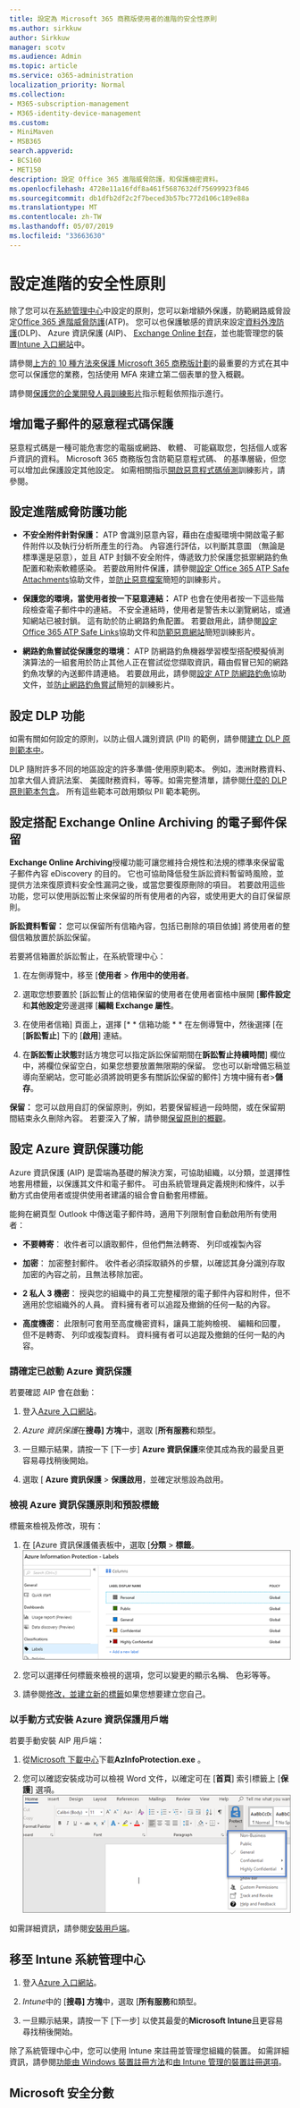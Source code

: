 ```yaml
---
title: 設定為 Microsoft 365 商務版使用者的進階的安全性原則
ms.author: sirkkuw
author: Sirkkuw
manager: scotv
ms.audience: Admin
ms.topic: article
ms.service: o365-administration
localization_priority: Normal
ms.collection:
- M365-subscription-management
- M365-identity-device-management
ms.custom:
- MiniMaven
- MSB365
search.appverid:
- BCS160
- MET150
description: 設定 Office 365 進階威脅防護，和保護機密資料。
ms.openlocfilehash: 4728e11a16fdf8a461f5687632df75699923f846
ms.sourcegitcommit: db1dfb2df2c2f7beced3b57bc772d106c189e88a
ms.translationtype: MT
ms.contentlocale: zh-TW
ms.lasthandoff: 05/07/2019
ms.locfileid: "33663630"
---
```

# <a name="set-up-advanced-security-policies"></a>設定進階的安全性原則

除了您可以在[系統管理中心](security-features.md#microsoft-365-business-admin-center-security-features)中設定的原則，您可以新增額外保護，防範網路威脅設定[Office 365 進階威脅防護](https://support.office.com/article/e100fe7c-f2a1-4b7d-9e08-622330b83653)(ATP)。 您可以也保護敏感的資訊來設定[資料外洩防護](https://support.office.com/article/1966b2a7-d1e2-4d92-ab61-42efbb137f5e)(DLP)、 Azure 資訊保護 (AIP)、 [Exchange Online 封存](https://products.office.com/exchange/microsoft-exchange-online-archiving-email)，並也能管理您的裝置[Intune 入口網站](#go-to-intune-admin-center)中。

請參閱[上方的 10 種方法來保護 Microsoft 365 商務版計劃](https://docs.microsoft.com/office365/admin/security-and-compliance/secure-your-business-data)的最重要的方式在其中您可以保護您的業務，包括使用 MFA 來建立第二個表單的登入概觀。

請參閱[保護您的企業開發人員訓練影片](https://support.office.com/article/e12187b8-216a-4490-9e3b-df34a06fb787)指示輕鬆依照指示進行。

## <a name="increase-email-malware-protection"></a>增加電子郵件的惡意程式碼保護

惡意程式碼是一種可能危害您的電腦或網路、 軟體、 可能竊取您，包括個人或客戶資訊的資料。 Microsoft 365 商務版包含防範惡意程式碼、 的基準層級，但您可以增加此保護設定其他設定。 如需相關指示[開啟惡意程式碼偵測](https://support.office.com/article/02b5783a-eea0-42e8-8856-62440718c3f0)訓練影片，請參閱。

## <a name="set-up-advanced-threat-protection-features"></a>設定進階威脅防護功能

- **不安全附件針對保護：** ATP 會識別惡意內容，藉由在虛擬環境中開啟電子郵件附件以及執行分析所產生的行為。 內容進行評估，以判斷其意圖 （無論是標準還是惡意），並且 ATP 封鎖不安全附件，傳遞致力於保護您抵禦網路釣魚配置和勒索軟體感染。 若要啟用附件保護，請參閱[設定 Office 365 ATP Safe Attachments](https://support.office.com/article/078eb946-819a-4e13-8673-fe0c0ad3a775)協助文件，並[防止惡意檔案](https://support.office.com/article/e7e68934-23dc-4b9c-b714-e82e27a8f8a5)簡短的訓練影片。
    
- **保護您的環境，當使用者按一下惡意連結：** ATP 也會在使用者按一下這些階段檢查電子郵件中的連結。 不安全連結時，使用者是警告未以瀏覽網站，或通知網站已被封鎖。 這有助於防止網路釣魚配置。 若要啟用此，請參閱[設定 Office 365 ATP Safe Links](https://docs.microsoft.com/en-us/office365/securitycompliance/set-up-atp-safe-links-policies)協助文件和[防範惡意網站](https://support.office.com/article/61492713-53c2-47da-a6e7-fa97479e97fa)簡短訓練影片。

- **網路釣魚嘗試從保護您的環境：** ATP 防網路釣魚機器學習模型搭配模擬偵測演算法的一組套用於防止其他人正在嘗試從您擷取資訊，藉由假冒已知的網路釣魚攻擊的內送郵件請連絡。 若要啟用此，請參閱[設定 ATP 防網路釣魚](https://docs.microsoft.com/office365/securitycompliance/set-up-anti-phishing-policies)協助文件，並[防止網路釣魚嘗試](https://support.office.com/article/86c425e1-1686-430a-9151-f7176cce4f2c)簡短的訓練影片。

## <a name="set-up-dlp-features"></a>設定 DLP 功能

如需有關如何設定的原則，以防止個人識別資訊 (PII) 的範例，請參閱[建立 DLP 原則範本中](https://support.office.com/article/59414438-99f5-488b-975c-5023f2254369)。 
  
DLP 隨附許多不同的地區設定的許多準備-使用原則範本。 例如，澳洲財務資料、 加拿大個人資訊法案、 美國財務資料，等等。如需完整清單，請參閱[什麼的 DLP 原則範本包含](https://support.office.com/article/c2e588d3-8f4f-4937-a286-8c399f28953a)。 所有這些範本可啟用類似 PII 範本範例。 
  
## <a name="set-up-email-retention-with-exchange-online-archiving"></a>設定搭配 Exchange Online Archiving 的電子郵件保留

 **Exchange Online Archiving**授權功能可讓您維持合規性和法規的標準來保留電子郵件內容 eDiscovery 的目的。 它也可協助降低發生訴訟資料暫留時風險，並提供方法來復原資料安全性漏洞之後，或當您要復原刪除的項目。 若要啟用這些功能，您可以使用訴訟暫止來保留的所有使用者的內容，或使用更大的自訂保留原則。 
  
**訴訟資料暫留：** 您可以保留所有信箱內容，包括已刪除的項目依據] 將使用者的整個信箱放置於訴訟保留。 
    
若要將信箱置於訴訟暫止，在系統管理中心：
    
1. 在左側導覽中，移至 [**使用者** \> **作用中的使用者**。
    
2. 選取您想要置於 [訴訟暫止的信箱保留的使用者在使用者窗格中展開 [**郵件設定**和**其他設定**旁邊選擇 [**編輯 Exchange 屬性**。
    
3. 在使用者信箱] 頁面上，選擇 [* * 信箱功能 * * 在左側導覽中，然後選擇 [在 [**訴訟暫止**] 下的 [**啟用**] 連結。
    
4. 在**訴訟暫止狀態**對話方塊您可以指定訴訟保留期間在**訴訟暫止持續時間**] 欄位中，將欄位保留空白，如果您想要放置無限期的保留。 您也可以新增備忘稿並導向至網站，您可能必須將說明更多有關訴訟保留的郵件] 方塊中擁有者\>**儲存**。
    
**保留：** 您可以啟用自訂的保留原則，例如，若要保留經過一段時間，或在保留期間結束永久刪除內容。 若要深入了解，請參閱[保留原則的概觀](https://support.office.com/article/5e377752-700d-4870-9b6d-12bfc12d2423)。
## <a name="set-up-azure-information-protection-features"></a>設定 Azure 資訊保護功能

Azure 資訊保護 (AIP) 是雲端為基礎的解決方案，可協助組織，以分類，並選擇性地套用標籤，以保護其文件和電子郵件。 可由系統管理員定義規則和條件，以手動方式由使用者或提供使用者建議的組合會自動套用標籤。

能夠在網頁型 Outlook 中傳送電子郵件時，適用下列限制會自動啟用所有使用者：
  
- **不要轉寄**： 收件者可以讀取郵件，但他們無法轉寄、 列印或複製內容
    
- **加密**： 加密整封郵件。 收件者必須採取額外的步驟，以確認其身分識別存取加密的內容之前，且無法移除加密。
    
- **2 私人 3 機密**： 授與您的組織中的員工完整權限的電子郵件內容和附件，但不適用於您組織外的人員。 資料擁有者可以追蹤及撤銷的任何一點的內容。
    
- **高度機密**： 此限制可套用至高度機密資料，讓員工能夠檢視、 編輯和回覆，但不是轉寄、 列印或複製資料。 資料擁有者可以追蹤及撤銷的任何一點的內容。

### <a name="make-sure-azure-information-protection-is-activated"></a>請確定已啟動 Azure 資訊保護

若要確認 AIP 會在啟動：

1. 登入[Azure 入口網站](https://portal.azure.com/)。

2. *Azure 資訊保護*在**搜尋] 方塊**中，選取 [**所有服務**和類型。

3. 一旦顯示結果，請按一下 [下一步] **Azure 資訊保護**來使其成為我的最愛且更容易尋找稍後開始。

4. 選取 [ **Azure 資訊保護** \> **保護啟用**，並確定狀態設為啟用。 

### <a name="view-the-azure-information-protection-policy-and-default-labels"></a>檢視 Azure 資訊保護原則和預設標籤 

標籤來檢視及修改，現有：

1. 在 [Azure 資訊保護儀表板中，選取 [**分類** \> **標籤**。 <br/>![標準的 Azure 資訊保護標籤。](media/AIPLabels.png)

2. 您可以選擇任何標籤來檢視的選項，您可以變更的顯示名稱、 色彩等等。
 
3. 請參閱[修改，並建立新的標籤](https://docs.microsoft.com/azure/information-protection/infoprotect-tutorial-step2)如果您想要建立您自己。 

### <a name="install-the-azure-information-protection-client-manually"></a>以手動方式安裝 Azure 資訊保護用戶端

若要手動安裝 AIP 用戶端：

1. 從[Microsoft 下載中心](https://www.microsoft.com/download/details.aspx?id=53018)下載**AzInfoProtection.exe** 。
 
2. 您可以確認安裝成功可以檢視 Word 文件，以確定可在 [**首頁**] 索引標籤上 [**保護**] 選項。 <br/>![保護索引標籤下拉式清單中的 Word 文件。](media/Word_Protect.png)

如需詳細資訊，請參閱[安裝用戶端](https://docs.microsoft.com/azure/information-protection/infoprotect-tutorial-step3)。

## <a name="go-to-intune-admin-center"></a>移至 Intune 系統管理中心

1. 登入[Azure 入口網站](https://portal.azure.com/)。

2. *Intune*中的 [**搜尋] 方塊**中，選取 [**所有服務**和類型。

3. 一旦顯示結果，請按一下 [下一步] 以使其最愛的**Microsoft Intune**且更容易尋找稍後開始。

除了系統管理中心中，您可以使用 Intune 來註冊並管理您組織的裝置。 如需詳細資訊，請參閱[功能由 Windows 裝置註冊方法](https://docs.microsoft.com/intune/enrollment-method-capabs)和[由 Intune 管理的裝置註冊選項](https://docs.microsoft.com/intune/enrollment-options)。

## <a name="microsoft-secure-score"></a>Microsoft 安全分數

